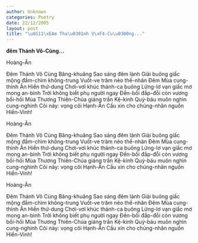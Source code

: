 ```yaml
---
author: Unknown
categories: Poetry
date: 22/12/2005
layout: post
title: "\u0111\xEAm Tha\u0301nh V\xF4-Cu\u0300ng..."
---
```


**đêm Thánh Vô-Cùng...**

Hoàng-Ân

Đêm Thánh Vô Cùng
Bâng-khuâng Sao sáng đêm lành
Giải buông giấc mộng đắm-chìm không-trung
Vuốt-ve trăm nẻo thế-nhân
Đêm Mùa cung-thỉnh Ân Hiền thứ-dung
Chơi-vơi khúc thánh-ca buông
Lửng-lơ vạn giấc mơ mong an-bình
Trời không biết phụ người ngay
Đền-bồi đắp-đỗi còn vương bồi-hồi
Mùa Thương Thiên-Chúa giáng trần
Kệ-kinh Quý-báu muôn nghìn cung-nghinh
Cõi này: vọng cõi Hạnh-Ân
Cầu xin cho chúng-nhân nguồn Hiển-Vinh!

Hoàng-Ân

Đêm Thánh Vô Cùng
Bâng-khuâng Sao sáng đêm lành
Giải buông giấc mộng đắm-chìm không-trung
Vuốt-ve trăm nẻo thế-nhân
Đêm Mùa cung-thỉnh Ân Hiền thứ-dung
Chơi-vơi khúc thánh-ca buông
Lửng-lơ vạn giấc mơ mong an-bình
Trời không biết phụ người ngay
Đền-bồi đắp-đỗi còn vương bồi-hồi
Mùa Thương Thiên-Chúa giáng trần
Kệ-kinh Quý-báu muôn nghìn cung-nghinh
Cõi này: vọng cõi Hạnh-Ân
Cầu xin cho chúng-nhân nguồn Hiển-Vinh!

Hoàng-Ân

Đêm Thánh Vô Cùng
Bâng-khuâng Sao sáng đêm lành
Giải buông giấc mộng đắm-chìm không-trung
Vuốt-ve trăm nẻo thế-nhân
Đêm Mùa cung-thỉnh Ân Hiền thứ-dung
Chơi-vơi khúc thánh-ca buông
Lửng-lơ vạn giấc mơ mong an-bình
Trời không biết phụ người ngay
Đền-bồi đắp-đỗi còn vương bồi-hồi
Mùa Thương Thiên-Chúa giáng trần
Kệ-kinh Quý-báu muôn nghìn cung-nghinh
Cõi này: vọng cõi Hạnh-Ân
Cầu xin cho chúng-nhân nguồn Hiển-Vinh!
